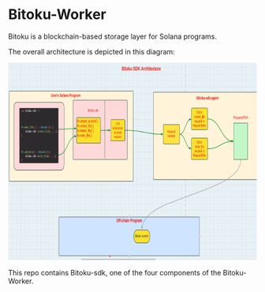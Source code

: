 <H1>Bitoku-Worker</H1>

Bitoku is a blockchain-based storage layer for Solana programs.

The overall architecture is depicted in this diagram:

<img src="architecture.png" alt="Bitoku Architecture" width="800" height="400">

This repo contains Bitoku-sdk, one of the four components of the Bitoku-Worker.
